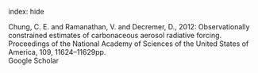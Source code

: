 index: hide

<div class="Citation">

  <div class="Citation-body">
    <div class="Citation-text">Chung, C. E. and Ramanathan, V. and Decremer, D., 2012: Observationally constrained estimates of carbonaceous aerosol radiative forcing. <span class="Article-journal">Proceedings of the National Academy of Sciences of the United States of America, </span><span class="Article-volume">109, </span>11624–11629pp.</div>
    <div class="Citation-links">
      <div class="CitationLink" data-href="https://scholar.google.com/scholar?q=Observationally+constrained+estimates+of+carbonaceous+aerosol+radiative+forcing">
        <div class="CitationLink-icon CitationLink-Scholar"></div>
        <div class="CitationLink-text">Google Scholar</div>
      </div>
    </div>
  </div>
</div>


<div class="Citation-copy">

</div>